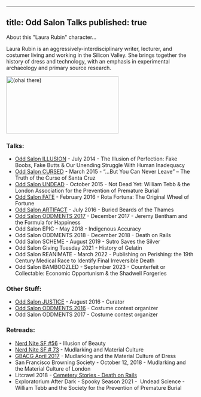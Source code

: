 
---
title: Odd Salon Talks
published: true
---

About this "Laura Rubin" character...

Laura Rubin is an aggressively-interdisciplinary writer, lecturer, and costumer living and working in the Silicon Valley. She brings together the history of dress and technology, with an emphasis in experimental archaeology and primary source research.

<p><img src="https://www.oddsalon.com/wp-content/uploads/2018/01/IMG_20160726_205609-cropped-300x153.jpeg" alt="(ohai there)" width="300" height="153" /></p>


### Talks:

- <a href="https://www.oddsalon.com/illusion/">Odd Salon ILLUSION</a> - July 2014 - The Illusion of Perfection: Fake Boobs, Fake Butts &amp; Our Unending Struggle With Human Inadequacy
- <a href="https://www.oddsalon.com/cursed-march-24-2015/">Odd Salon CURSED</a> - March 2015 - “…But You Can Never Leave” – The Truth of the Curse of Santa Cruz
- <a href="https://www.oddsalon.com/undead-oct-20-2015/">Odd Salon UNDEAD</a> - October 2015 - Not Dead Yet: William Tebb &amp; the London Association for the Prevention of Premature Burial
- <a href="https://www.oddsalon.com/fate-feb-23-2016/">Odd Salon FATE</a> - February 2016 - Rota Fortuna: The Original Wheel of Fortune
- <a href="https://www.oddsalon.com/artifact-july-26-2016/">Odd Salon ARTIFACT</a> - July 2016 - Buried Beards of the Thames
- <a href="https://www.oddsalon.com/oddments-december-12-2017/">Odd Salon ODDMENTS 2017</a> - December 2017 - Jeremy Bentham and the Formula for Happiness
- Odd Salon EPIC - May 2018 - Indigenous Accuracy
- Odd Salon ODDMENTS 2018 - December 2018 - Death on Rails
- Odd Salon SCHEME - August 2019 - Sutro Saves the Silver
- Odd Salon Giving Tuesday 2021 - History of Gelatin
- Odd Salon REANIMATE - March 2022 - Publishing on Perishing: the 19th Century Medical Race to Identify Final Irreversible Death
- Odd Salon BAMBOOZLED - September 2023 - Counterfeit or Collectable: Economic Opportunism & the Shadwell Forgeries

### Other Stuff:

- <a href="https://www.oddsalon.com/justice-october-25-2016/">Odd Salon JUSTICE</a> - August 2016 - Curator
- <a href="https://www.oddsalon.com/oddments-2016-dec-13-2016/">Odd Salon ODDMENTS 2016</a> - Costume contest organizer
- Odd Salon ODDMENTS 2017 - Costume contest organizer

### Retreads:

- <a href="https://sf.nerdnite.com/2015/01/12/nerd-nite-sf-56-reinventing-satellites-underwater-archaeology-and-the-illusion-of-bodily-perfection/">Nerd Nite SF #56</a> - Illusion of Beauty
- <a href="https://sf.nerdnite.com/2016/06/07/nerd-nite-73-mudlarking-strandbeest-machines-and-mite-sex/">Nerd Nite SF # 73</a> - Mudlarking and Material Culture
- <a href="http://gbacg.org/current/mudlarking.php">GBACG April 2017</a> - Mudlarking and the Material Culture of Dress
- San Francisco Browning Society - October 12, 2018 - Mudlarking and the Material Culture of London
- Litcrawl 2018 - <a href="https://www.oddsalon.com/salon/odd-salon-at-litquake-litcrawl-cemetery-stories/">Cemetery Stories - Death on Rails</a>
- Exploratorium After Dark - Spooky Season 2021 -  Undead Science - William Tebb and the Society for the Prevention of Premature Burial
